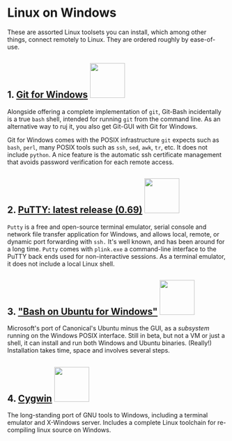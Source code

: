 # Linux on Windows

These are assorted Linux toolsets you can install, which among other things, connect remotely to Linux. They are ordered roughly by ease-of-use. 

## 1. [Git for Windows](https://git-scm.com/download/win) <img src="gitForWindows.PNG" width="80">

 Alongside offering a complete implementation of `git`, Git-Bash incidentally is a true `bash` shell, intended for running `git` from the command line. As an alternative way to ruj it, you also get Git-GUI with Git for Windows. 

Git for Windows comes with the POSIX infrastructure `git` expects such as `bash`, `perl`, many POSIX tools such as `ssh`, `sed`, `awk`, `tr`, etc. It does not include `python`. A nice feature is the automatic ssh certificate management that avoids password verification for each remote access. 


## 2. [PuTTY: latest release (0.69)](http://www.chiark.greenend.org.uk/~sgtatham/putty/latest.html)  <img src="putty.png" width="80">

`Putty`  is a free and open-source terminal emulator, serial console and network file transfer application for Windows, and allows local, remote, or dynamic port forwarding with `ssh.` It's well known, and has been around for a long time.  `Putty` comes with `plink.exe` a command-line interface to the PuTTY back ends used for non-interactive sessions. As a terminal emulator, it does not include a local Linux shell. 


## 3. ["Bash on Ubuntu for Windows"](https://msdn.microsoft.com/en-us/commandline/wsl/about)  <img src="bashForWindows.png" width="80">

Microsoft's port of Canonical's Ubuntu minus the GUI, as a _subsystem_ running on the Windows POSIX interface.  Still in beta, but not a VM or just a shell, it can install and run both Windows and Ubuntu binaries. (Really!) Installation takes time, space and involves several steps.

## 4. [Cygwin](https://www.cygwin.com/)  <img src="cygwin.png" width="80">

The long-standing port of GNU tools to Windows, including a terminal emulator and X-Windows server. Includes a complete Linux toolchain for re-compiling linux source on Windows. 

